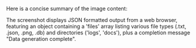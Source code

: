 Here is a concise summary of the image content:

The screenshot displays JSON formatted output from a web browser, featuring an object containing a 'files' array listing various file types (.txt, .json, .png, .db) and directories ('logs', 'docs'), plus a completion message "Data generation complete".